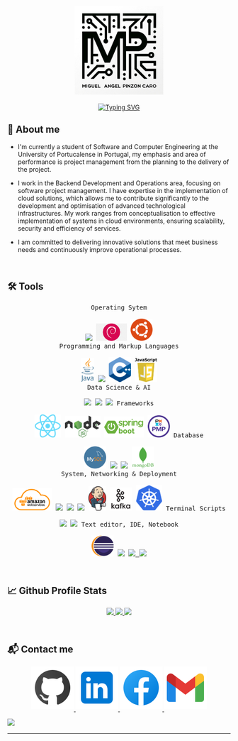 <div align=center>
    <img src="https://raw.githubusercontent.com/migueloo-coder/migueloo-coder/main/resources/FAC52C27-BC13-44E3-8A09-779E8E9E27B9.JPEG" alt="DevOps 3d icon" height="200">
</div>
<br/>
<div align=center>
    <a href="https://git.io/typing-svg"><img src="https://readme-typing-svg.herokuapp.com?font=Fira+Code&pause=1000&color=2C7FF7&random=false&width=435&lines=>+Hello+World!%2C+I+am+Miguel+Pinzon;>+Software+Engineer;>+Developer;>+Site+Reliability+Engineer+-+DevOps;>+Cloud+Architect+Solutions" alt="Typing SVG" /></a>
</div>



## 🚀 About me

- I'm currently a student of Software and Computer Engineering at the University of Portucalense in Portugal, my emphasis and area of performance is project management from the planning to the delivery of the project.

- I work in the Backend Development and Operations area, focusing on software project management. I have expertise in the implementation of cloud solutions, which allows me to contribute significantly to the development and optimisation of advanced technological infrastructures. My work ranges from conceptualisation to effective implementation of systems in cloud environments, ensuring scalability, security and efficiency of services. 

- I am committed to delivering innovative solutions that meet business needs and continuously improve operational processes.

<br/>

## 🛠️ Tools

<p align=center>
 <kbd>
      <kbd>Operating Sytem</kbd>
      <br>
      <br>
        <a href="https://www.microsoft.com/en-us/windows" target="_blank"><img width="50px" src="https://cdn.jsdelivr.net/gh/devicons/devicon/icons/windows8/windows8-original.svg" /></a>
        <a href="https://pop.system76.com/" target="_blank"><img width="70px" src="https://raw.githubusercontent.com/migueloo-coder/migueloo-coder/main/resources/debian.png" /></a>
        <a href="https://ubuntu.com/" target="_blank"><img width="50px" src="https://raw.githubusercontent.com/migueloo-coder/migueloo-coder/main/resources/ubuntu.png" /></a>
    </kbd>
      <br>
    <kbd>
      <kbd>Programming and Markup Languages</kbd>
      <br>
      <br>
        <a href="java" target="_blank"><img width="30px" src="https://raw.githubusercontent.com/migueloo-coder/migueloo-coder/main/resources/java.png" /></a>
        <a href="https://www.python.org/" target="_blank"><img width="55px" src="https://cdn.jsdelivr.net/gh/devicons/devicon/icons/python/python-original.svg" /></a>
        <a href="https://www.rust-lang.org/" target="_blank"><img width="50px" src="https://raw.githubusercontent.com/migueloo-coder/migueloo-coder/main/resources/c++.png" /></a>
        <a href="https://html.com/html5/" target="_blank"><img width="50px" src="https://raw.githubusercontent.com/migueloo-coder/migueloo-coder/main/resources/javascript.png" /> </a> 
    </kbd>
      <br>
    <kbd>
      <kbd>Data Science & AI</kbd>
      <br>
      <br>
      <a href='https://www.tensorflow.org/' target="_blank"><img width="50px" src="https://cdn.jsdelivr.net/gh/devicons/devicon/icons/tensorflow/tensorflow-original.svg" /></a>
      <a href="https://numpy.org/" target="_blank"><img width="50px" src="https://cdn.jsdelivr.net/gh/devicons/devicon/icons/numpy/numpy-original.svg" /></a>
      <a href="https://opencv.org/" target="_blank"><img width="50px" src="https://cdn.jsdelivr.net/gh/devicons/devicon/icons/opencv/opencv-original-wordmark.svg" /></a>
    </kbd>
    <kbd>
      <kbd>Frameworks</kbd>
      <br>
      <br>
        <a href="https://www.djangoproject.com/" target="_blank"><img width="60px" src="https://raw.githubusercontent.com/migueloo-coder/migueloo-coder/main/resources/react.png" /></a>
        <a href="https://www.djangoproject.com/" target="_blank"><img width="80px" src="https://raw.githubusercontent.com/migueloo-coder/migueloo-coder/main/resources/nodejs.png" /></a>
        <a href="https://www.djangoproject.com/" target="_blank"><img width="90px" src="https://raw.githubusercontent.com/migueloo-coder/migueloo-coder/main/resources/spring.png" /></a>
        <a href="https://www.djangoproject.com/" target="_blank"><img width="50px" src="https://raw.githubusercontent.com/migueloo-coder/migueloo-coder/main/resources/pmp.png" /></a>
    </kbd>
    <kbd>
      <kbd>Database</kbd>
      <br>
      <br>
      <a href="https://www.mysql.com/" target="_blank"><img width="50px" src="https://raw.githubusercontent.com/migueloo-coder/migueloo-coder/main/resources/mysql.png" /></a>
      <a href="https://www.postgresql.org/" target="_blank"><img width="50px" src="https://cdn.jsdelivr.net/gh/devicons/devicon/icons/postgresql/postgresql-original.svg" /></a>
      <a href="https://www.microsoft.com/en-us/sql-server/sql-server-downloads" target="_blank"><img width="50px" src="https://cdn.jsdelivr.net/gh/devicons/devicon/icons/microsoftsqlserver/microsoftsqlserver-plain-wordmark.svg" /></a>
      <a href="https://www.mysql.com/" target="_blank"><img width="50px" src="https://raw.githubusercontent.com/migueloo-coder/migueloo-coder/main/resources/mongo.png" /></a>
    </kbd>
      <br>
    <kbd>
      <kbd>System, Networking & Deployment</kbd>
      <br>
      <br>
      <a href="https://www.mysql.com/" target="_blank"><img width="90px" src="https://raw.githubusercontent.com/migueloo-coder/migueloo-coder/main/resources/aws.png" /></a>
      <a href="https://www.heroku.com/" target="_blank"><img width="50px" src="https://cdn.jsdelivr.net/gh/devicons/devicon/icons/heroku/heroku-plain.svg" /></a>
      <a href="https://git-scm.com/" target="_blank"><img width="50px" src="https://cdn.jsdelivr.net/gh/devicons/devicon/icons/git/git-plain.svg" /></a>
      <a href="https://www.docker.com/" target="_blank"><img width="50px" src="https://cdn.jsdelivr.net/gh/devicons/devicon/icons/docker/docker-plain.svg" /></a>
      <a href="https://www.mysql.com/" target="_blank"><img width="40px" src="https://raw.githubusercontent.com/migueloo-coder/migueloo-coder/main/resources/jenkins.png" /></a>
      <a href="https://www.mysql.com/" target="_blank"><img width="50px" src="https://raw.githubusercontent.com/migueloo-coder/migueloo-coder/main/resources/kafka.png" /></a>
      <a href="https://www.mysql.com/" target="_blank"><img width="60px" src="https://raw.githubusercontent.com/migueloo-coder/migueloo-coder/main/resources/kubernetes.png" /></a>
    </kbd>
    <kbd>
      <kbd>Terminal Scripts</kbd>
      <br>
      <br>
        <a href="https://www.gnu.org/software/bash/" target="_blank"><img width="50px" src="https://cdn.jsdelivr.net/gh/devicons/devicon/icons/bash/bash-plain.svg" /></a>
        <a href="https://learn.microsoft.com/en-us/powershell/" target="_blank"><img width="50px" src="https://upload.wikimedia.org/wikipedia/commons/a/af/PowerShell_Core_6.0_icon.png" /></a>
    </kbd>
    <kbd>
      <kbd>Text editor, IDE, Notebook</kbd>
      <br>
      <br>
      <a href="https://www.vim.org/" target="_blank"><img width="50px" src="https://raw.githubusercontent.com/migueloo-coder/migueloo-coder/main/resources/eclipse.png" /></a>
      <a href="https://jupyter.org/" target="_blank"><img width="50px" src="https://cdn.jsdelivr.net/gh/devicons/devicon/icons/jupyter/jupyter-original-wordmark.svg" /></a>
      <a href="https://code.visualstudio.com/" target="_blank"><img width="50px" src="https://cdn.jsdelivr.net/gh/devicons/devicon/icons/vscode/vscode-original.svg" />
      <a href="https://www.jetbrains.com/pycharm/" target="_blank"><img width="50px" src="https://upload.wikimedia.org/wikipedia/commons/1/1d/PyCharm_Icon.svg" /></a>
      </kbd>
</p>

<br/>

## 📈 Github Profile Stats

<p align="center">
    <a href="https://github.com/migueloo-coder">
        <img height="180em" src="https://streak-stats.demolab.com?user=migueloo-coder&theme=tokyonight&hide_border=true&border_radius="/>
        <img height="180em" src="https://github-readme-stats.vercel.app/api?username=migueloo-coder&show_icons=true&count_private=true&hide_border=true&theme=tokyonight&include_all_commits=true&count_private=true"/>
        <img height="180em" src="https://github-readme-stats.vercel.app/api/top-langs/?username=migueloo-coder&hide_border=true&layout=compact&theme=tokyonight&hide=jupyter%20notebook"/>
    </a>
</p>

<br/>

<!--## 🏆 Github Profile Trophy

<p align="left">
    <a href="https://github.com/hungpham3112">
        <img height="180em"
        src="https://github-profile-trophy.vercel.app/?username=hungpham3112&theme=tokyonight&no-frame=true&margin-h=15&row=3&title=MultiLanguage,Joined2020,Issues,PullRequest,Commits,Repositories"/>
</a>
</p>
-->
## 📬 Contact me

<p align=center>
    <a href="https://github.com/migueloo-coder" target="_blank">
        <img src="https://raw.githubusercontent.com/hungpham3112/hungpham3112/main/assets/github.svg" alt=github style="margin-bottom: 5px;" />
    </a>
    <a href="https://www.linkedin.com/in/miguel-pinzon-553a361a7/" target="_blank">
        <img src="https://raw.githubusercontent.com/hungpham3112/hungpham3112/main/assets/linkedin.svg" alt=linkedin style="margin-bottom: 5px;" />
    </a>
    <a href="https://www.facebook.com/profile.php?id=100017332264141" target="_blank">
        <img src="https://raw.githubusercontent.com/hungpham3112/hungpham3112/main/assets/facebook.svg" alt=facebook style="margin-bottom: 5px;" />
    </a>
    <a href="mailto:migue.pinzon.caro22@gmail.com" target="_blank">
        <img src="https://raw.githubusercontent.com/hungpham3112/hungpham3112/main/assets/gmail.svg" alt=gmail style="margin-bottom: 5px;" />
    </a>
</p>

<img src="https://user-images.githubusercontent.com/73097560/115834477-dbab4500-a447-11eb-908a-139a6edaec5c.gif" />

---
